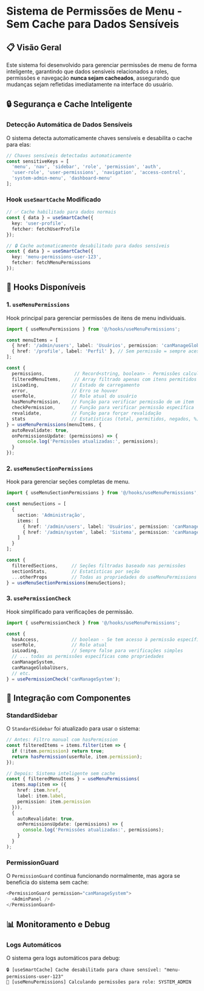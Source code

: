 # Sistema de Permissões de Menu - Sem Cache para Dados Sensíveis

## 📋 Visão Geral

Este sistema foi desenvolvido para gerenciar permissões de menu de forma inteligente, garantindo que dados sensíveis relacionados a roles, permissões e navegação **nunca sejam cacheados**, assegurando que mudanças sejam refletidas imediatamente na interface do usuário.

## 🔒 Segurança e Cache Inteligente

### Detecção Automática de Dados Sensíveis

O sistema detecta automaticamente chaves sensíveis e desabilita o cache para elas:

```typescript
// Chaves sensíveis detectadas automaticamente
const sensitiveKeys = [
  'menu', 'nav', 'sidebar', 'role', 'permission', 'auth',
  'user-role', 'user-permissions', 'navigation', 'access-control',
  'system-admin-menu', 'dashboard-menu'
];
```

### Hook `useSmartCache` Modificado

```typescript
// ✅ Cache habilitado para dados normais
const { data } = useSmartCache({
  key: 'user-profile',
  fetcher: fetchUserProfile
});

// 🔒 Cache automaticamente desabilitado para dados sensíveis
const { data } = useSmartCache({
  key: 'menu-permissions-user-123',
  fetcher: fetchMenuPermissions
});
```

## 🎯 Hooks Disponíveis

### 1. `useMenuPermissions`

Hook principal para gerenciar permissões de itens de menu individuais.

```typescript
import { useMenuPermissions } from '@/hooks/useMenuPermissions';

const menuItems = [
  { href: '/admin/users', label: 'Usuários', permission: 'canManageGlobalUsers' },
  { href: '/profile', label: 'Perfil' }, // Sem permissão = sempre acessível
];

const {
  permissions,           // Record<string, boolean> - Permissões calculadas
  filteredMenuItems,     // Array filtrado apenas com itens permitidos
  isLoading,            // Estado de carregamento
  error,                // Erro se houver
  userRole,             // Role atual do usuário
  hasMenuPermission,    // Função para verificar permissão de um item
  checkPermission,      // Função para verificar permissão específica
  revalidate,           // Função para forçar revalidação
  stats                 // Estatísticas (total, permitidos, negados, %)
} = useMenuPermissions(menuItems, {
  autoRevalidate: true,
  onPermissionsUpdate: (permissions) => {
    console.log('Permissões atualizadas:', permissions);
  }
});
```

### 2. `useMenuSectionPermissions`

Hook para gerenciar seções completas de menu.

```typescript
import { useMenuSectionPermissions } from '@/hooks/useMenuPermissions';

const menuSections = [
  {
    section: 'Administração',
    items: [
      { href: '/admin/users', label: 'Usuários', permission: 'canManageGlobalUsers' },
      { href: '/admin/system', label: 'Sistema', permission: 'canManageSystem' }
    ]
  }
];

const {
  filteredSections,     // Seções filtradas baseado nas permissões
  sectionStats,         // Estatísticas por seção
  ...otherProps         // Todas as propriedades do useMenuPermissions
} = useMenuSectionPermissions(menuSections);
```

### 3. `usePermissionCheck`

Hook simplificado para verificações de permissão.

```typescript
import { usePermissionCheck } from '@/hooks/useMenuPermissions';

const {
  hasAccess,            // boolean - Se tem acesso à permissão específica
  userRole,             // Role atual
  isLoading,            // Sempre false para verificações simples
  // ... todas as permissões específicas como propriedades
  canManageSystem,
  canManageGlobalUsers,
  // etc.
} = usePermissionCheck('canManageSystem');
```

## 🔧 Integração com Componentes

### StandardSidebar

O `StandardSidebar` foi atualizado para usar o sistema:

```typescript
// Antes: Filtro manual com hasPermission
const filteredItems = items.filter(item => {
  if (!item.permission) return true;
  return hasPermission(userRole, item.permission);
});

// Depois: Sistema inteligente sem cache
const { filteredMenuItems } = useMenuPermissions(
  items.map(item => ({
    href: item.href,
    label: item.label,
    permission: item.permission
  })),
  {
    autoRevalidate: true,
    onPermissionsUpdate: (permissions) => {
      console.log('Permissões atualizadas:', permissions);
    }
  }
);
```

### PermissionGuard

O `PermissionGuard` continua funcionando normalmente, mas agora se beneficia do sistema sem cache:

```typescript
<PermissionGuard permission="canManageSystem">
  <AdminPanel />
</PermissionGuard>
```

## 📊 Monitoramento e Debug

### Logs Automáticos

O sistema gera logs automáticos para debug:

```
🔒 [useSmartCache] Cache desabilitado para chave sensível: "menu-permissions-user-123"
🔐 [useMenuPermissions] Calculando permissões para role: SYSTEM_ADMIN
